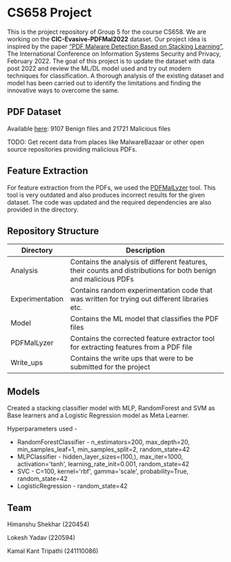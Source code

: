 # CS658 Project

This is the project repository of Group 5 for the course CS658. We are working on the **CIC-Evasive-PDFMal2022** dataset. Our project idea is inspired by the paper [“PDF Malware Detection Based on Stacking Learning”](https://pdfs.semanticscholar.org/c4e6/1e9545951bf4e7dbefd7796b6f7f050a75f6.pdf), The International Conference on Information Systems Security and Privacy, February 2022. The goal of this project is to update the dataset with data post 2022 and review the ML/DL model used and try out modern techniques for classification. A thorough analysis of the existing dataset and model has been carried out to identify the limitations and finding the innovative ways to overcome the same.

## PDF Dataset

Available [here](http://205.174.165.80/CICDataset/CIC-EvasivePDF2022/Dataset/): 9107 Benign files and 21721 Malicious files

TODO: Get recent data from places like MalwareBazaar or other open source repositories providing malicious PDFs.

## Feature Extraction

For feature extraction from the PDFs, we used the [PDFMalLyzer](https://github.com/ahlashkari/PDFMalLyzer) tool. This tool is very outdated and also produces incorrect results for the given dataset. The code was updated and the required dependencies are also provided in the directory. 

## Repository Structure

| Directory       | Description |
|-----------------|-------------|
| Analysis        | Contains the analysis of different features, their counts and distributions for both benign and malicious PDFs   |
| Experimentation | Contains random experimentation code that was written for trying out different libraries etc.  |
| Model           | Contains the ML model that classifies the PDF files  |
| PDFMalLyzer     | Contains the corrected feature extractor tool for extracting features from a PDF file |
| Write_ups       | Contains the write ups that were to be submitted for the project |

## Models

Created a stacking classifier model with MLP, RandomForest and SVM as Base learners and a Logistic Regression model as Meta Learner.

Hyperparameters used -

* RandomForestClassifier - n_estimators=200, max_depth=20, min_samples_leaf=1, min_samples_split=2, random_state=42
* MLPClassifier - hidden_layer_sizes=(100,), max_iter=1000, activation='tanh', learning_rate_init=0.001, random_state=42
* SVC - C=100, kernel='rbf', gamma='scale', probability=True, random_state=42
* LogisticRegression - random_state=42

## Team

Himanshu Shekhar (220454)

Lokesh Yadav (220594)

Kamal Kant Tripathi (241110086)
